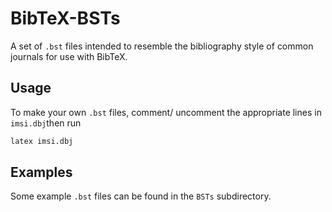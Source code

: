 # BibTeX-BSTs

A set of `.bst` files intended to resemble the bibliography style of common journals for use with BibTeX.

## Usage

To make your own `.bst` files, comment/ uncomment the appropriate lines in `imsi.dbj`then run 

```bash
latex imsi.dbj
```
## Examples

Some example `.bst` files can be found in the `BSTs` subdirectory.

